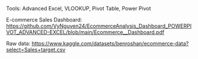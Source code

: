 Tools: Advanced Excel, VLOOKUP, Pivot Table, Power Pivot

E-commerce Sales Dashboard: https://github.com/VyNguyen24/EcommerceAnalysis_Dashboard_POWERPIVOT_ADVANCED-EXCEL/blob/main/Ecommerce__Dashboard.pdf 

Raw data: https://www.kaggle.com/datasets/benroshan/ecommerce-data?select=Sales+target.csv 
